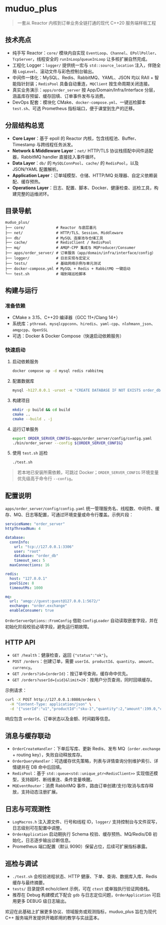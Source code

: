 # muduo_plus

> 一套从 Reactor 内核到订单业务全链打通的现代 C++20 服务端样板工程

## 技术亮点
- 纯手写 Reactor：`core/` 模块内自实现 `EventLoop`、`Channel`、`EPollPoller`、`TcpServer`，线程安全的 `runInLoop`/`queueInLoop` 让多核扩展自然完成。
- 工程化 Logger：`logger/` 提供统一宏与 `std::source_location` 注入，伴随全局 `LogLevel`、滚动文件与彩色控制台输出。
- 中间件一体化：MySQL、Redis、RabbitMQ、YAML、JSON 均以 RAII + 智能指针封装；`RedisPool` 具备自动重连，`MQClient` 按生命周期关闭连接。
- 真实业务演示：`apps/order_server` 按 App/Domain/Infra/Interface 分层，涵盖库存预留、缓存回填、订单事件发布与消费。
- DevOps 配套：模块化 CMake、`docker-compose.yml`、一键巡检脚本 `test.sh`、可选 Prometheus 指标端口，便于课堂到生产的迁移。

## 分层结构总览
- **Core Layer**：基于 epoll 的 Reactor 内核，包含线程池、Buffer、Timestamp 与跨线程任务派发。
- **Network & Middleware Layer**：`net/` HTTP/TLS 协议栈搭配中间件适配器，RabbitMQ handler 直接挂入事件循环。
- **Data Layer**：`db/` 的 `MySQLConnPool`、`cache/` 的 `RedisPool`，以及 JSON/YAML 配置解析。
- **Application Layer**：订单域模型、仓储、HTTP/MQ 处理器、自定义依赖装配、缓存预热。
- **Operations Layer**：日志、配置、脚本、Docker、健康检查、巡检工具，构建完整的运维闭环。

## 目录导航
```
muduo_plus/
├── core/              # Reactor 与底层基元
├── net/               # HTTP/TLS、Session、Middleware
├── db/                # MySQL 连接池与仓储工具
├── cache/             # RedisClient / RedisPool
├── mq/                # AMQP-CPP 集成与 MQProducer/Consumer
├── apps/order_server/ # 订单服务（app/domain/infra/interface/config）
├── logger/            # 日志实现与宏定义
├── tests/             # 基础网络示例与单元测试
├── docker-compose.yml # MySQL + Redis + RabbitMQ 一键启动
└── test.sh            # 端到端巡检脚本
```

## 构建与运行

### 准备依赖
- CMake ≥ 3.15、C++20 编译器（GCC 11+/Clang 14+）
- 系统库：`pthread`、`mysqlcppconn`、`hiredis`、`yaml-cpp`、`nlohmann_json`、`amqpcpp`、`OpenSSL`
- 可选：Docker & Docker Compose（快速启动依赖服务）

### 快速启动
1. 启动依赖服务
   ```bash
   docker compose up -d mysql redis rabbitmq
   ```
2. 配置数据库
   ```bash
   mysql -h127.0.0.1 -uroot -e "CREATE DATABASE IF NOT EXISTS order_db;"
   ```
3. 构建项目
   ```bash
   mkdir -p build && cd build
   cmake ..
   cmake --build . -j
   ```
4. 运行订单服务
   ```bash
   export ORDER_SERVER_CONFIG=apps/order_server/config/config.yaml
   ./bin/order_server --config ${ORDER_SERVER_CONFIG}
   ```
5. 使用 `test.sh` 巡检
   ```bash
   ./test.sh
   ```

> 若本地已安装所需依赖，可跳过 Docker；`ORDER_SERVER_CONFIG` 环境变量优先级高于命令行 `--config`。

## 配置说明

`apps/order_server/config/config.yaml` 统一管理服务名、线程数、中间件、缓存、MQ、日志等配置，可通过环境变量或命令行覆盖。示例片段：

```yaml
serviceName: "order_server"
httpThreadNum: 4

database:
  connInfo:
    url: "tcp://127.0.0.1:3306"
    user: "root"
    database: "order_db"
    timeout_sec: 5
  maxConnections: 16

redis:
  host: "127.0.0.1"
  poolSize: 8
  timeoutMs: 1000

mq:
  url: "amqp://guest:guest@127.0.0.1:5672/"
  exchange: "order.exchange"
  enableConsumer: true
```

`OrderServerOptions::FromConfig` 借助 `ConfigLoader` 自动读取嵌套字段，并在初始化阶段校验必填字段，避免运行期故障。

## HTTP API

- `GET /health`：健康检查，返回 `{"status":"ok"}`。
- `POST /orders`：创建订单，需要 `userId`、`productId`、`quantity`、`amount`、`currency`。
- `GET /orders?id={orderId}`：按订单号查询，缓存命中优先。
- `GET /orders?userId={uid}&limit=20`：按用户分页查询，同时回填缓存。

示例请求：

```bash
curl -X POST http://127.0.0.1:8080/orders \
  -H "Content-Type: application/json" \
  -d '{"userId":"u1","productId":"sku-1","quantity":2,"amount":199.0,"currency":"CNY"}'
```

响应包含 `orderId`、订单状态以及金额、时间戳等信息。

## 消息与缓存联动
- `OrderCreateHandler`：下单后写库、更新 Redis、发布 MQ（`order.exchange` + routing key），失败自动释放库存。
- `OrderQueryHandler`：可选缓存优先策略，列表与详情查询分别维护索引、详情键并在 DB 命中后回填。
- `RedisPool`：基于 `std::queue<std::unique_ptr<RedisClient>>` 实现借还模型，支持超时、断线重连、条件变量唤醒。
- `MQEventRouter`：消费 RabbitMQ 事件，路由订单创建/支付/取消与库存释放，支持动态注册扩展。

## 日志与可观测性
- `LogMacros.h` 注入源文件、行号和线程 ID，`logger/` 支持控制台与文件双写，日志级别可在配置中调整。
- `OrderApplication` 启动期执行 Schema 校验、缓存预热、MQ/Redis/DB 初始化，日志逐步输出诊断信息。
- Prometheus 端口配置（默认 9090）保留占位，后续可扩展指标暴露。

## 巡检与调试
- `./test.sh` 会校验进程状态、HTTP 健康、下单、查询、数据库入库、Redis 缓存与最终摘要。
- `tests/` 目录提供 echo/client 示例，可在 `ctest` 或单独执行验证网络栈。
- 推荐在 Debug 构建模式下配合 `gdb` 与日志定位问题，`OrderApplication` 可启用更多 DEBUG 级日志输出。

欢迎在此基础上扩展更多协议、领域服务或观测指标，muduo_plus 旨在为现代 C++ 服务端开发提供开箱即用的教学与实战蓝本。
